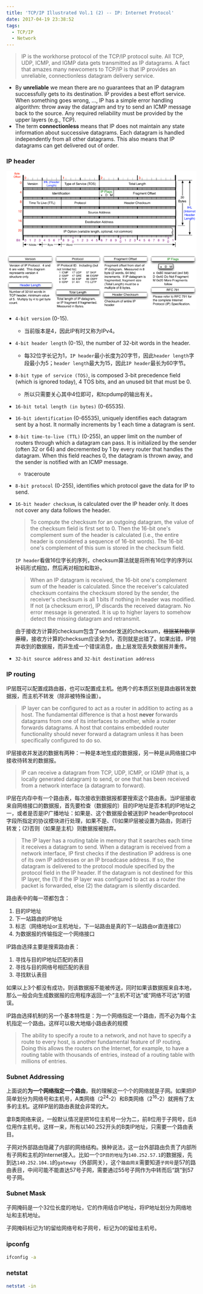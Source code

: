 ```yaml
---
title: 'TCP/IP Illustrated Vol.1 (2) -- IP: Internet Protocol'
date: 2017-04-19 23:38:52
tags:
  - TCP/IP
  - Network
---
```

> IP is the workhorse protocol of the TCP/IP protocol suite. All TCP, UDP, ICMP, and IGMP data gets transmitted as IP datagrams. A fact that amazes many newcomers to TCP/IP is that IP provides an unreliable, connectionless datagram delivery service.
 * By **unreliable** we mean there are no guarantees that an IP datagram successfully gets to its destination. IP provides a best effort service. When something goes wrong, ..., IP has a simple error handling algorithm: throw away the datagram and try to send an ICMP message back to the source. Any required reliability must be provided by the upper layers (e.g., TCP).
 * The term **connectionless** means that IP does not maintain any state information about successive datagrams. Each datagram is handled independently from all other datagrams. This also means that IP datagrams can get delivered out of order.

### IP header
![IP Header](/img/IP-Header.png)
* `4-bit version` (0-15).
  * 当前版本是4，因此IP有时又称为IPv4。
* `4-bit header length` (0-15), the number of 32-bit words in the header.
  * 每32位字长记为1，`IP header`最小长度为20字节，因此`header length`字段最小为5；`header length`最大为15，因此`IP header`最长为60字节。
* `8-bit type of service (TOS)`, is composed 3-bit precedence field (which is ignored today), 4 TOS bits, and an unused bit that must be 0.
  * 所以只需要关心其中4位即可，和tcpdump的输出有关。
* `16-bit total length (in bytes)` (0-65535).
* `16-bit identification` (0-65535), uniquely identifies each datagram sent by a host. It normally increments by 1 each time a datagram is sent.
* `8-bit time-to-live (TTL)` (0-255), an upper limit on the number of routers through which a datagram can pass. It is initialized by the sender (often 32 or 64) and decremented by 1 by every router that handles the datagram. When this field reaches 0, the datagram is thrown away, and the sender is notified with an ICMP message.
  * traceroute
* `8-bit protocol` (0-255), identifies which protocol gave the data for IP to send.
* `16-bit header checksum`, is calculated over the IP header only. It does not cover any data follows the header.

  >To compute the checksum for an outgoing datagram, the value of the checksum field is first set to 0. Then the 16-bit one's complement sum of the header is calculated (i.e., the entire header is considered a sequence of 16-bit words). The 16-bit one's complement of this sum is stored in the checksum field.

  `IP header`看做16位字长的序列，checksum算法就是将所有16位字的序列以补码形式相加，然后再对相加和取补。

  > When an IP datagram is received, the 16-bit one's complement sum of the header is calculated. Since the receiver's calculated checksum contains the checksum stored by the sender, the receiver's checksum is all 1 bits if nothing in header was modified. If not (a checksum error), IP discards the received datagram. No error message is generated. It is up to higher layers to somehow detect the missing datagram and retransmit.

  由于接收方计算的checksum包含了sender发送的checksum，<del>根据某种数学原理</del>，接收方计算的checksum应该全为1，否则就是出错了。如果出错，IP抛弃收到的数据报，而非生成一个错误消息，由上层发现丢失数据报并重传。
* `32-bit source address` and `32-bit destination address`

### IP routing
IP层既可以配置成路由器，也可以配置成主机。他两个的本质区别是路由器转发数据报，而主机不转发（除非被特殊设置）。
> IP layer can be configured to act as a router in addition to acting as a host. The fundamental difference is that a host __never__ forwards datagrams from one of its interfaces to another, while a router forwards datagrams. A host that contains embedded router functionality should never forward a datagram unless it has been specifically configured to do so.

IP层接收并发送的数据有两种：一种是本地生成的数据报，另一种是从网络接口中接收待转发的数据报。
> IP can receive a datagram from TCP, UDP, ICMP, or IGMP (that is, a locally generated datagram) to send, or one that has been received from a network interface (a datagram to forward).

IP层在内存中有一个路由表，每次接收到数据报都要搜索这个路由表。当IP层接收来自网络接口的数据报，首先要检查（数据报的）目的IP地址是否本机的IP地址之一，或者是否是IP广播地址：如果是、这个数据报会被送到IP header中protocol字段所指定的协议模块进行处理，如果不是、(1)如果IP层被设置为路由，则进行转发；(2)否则（如果是主机）则数据报被抛弃。
> The IP layer has a routing table in memory that it searches each time it receives a datagram to send. When a datagram is received from a network interface, IP first checks if the destination IP address is one of its own IP addresses or an IP broadcase address. If so, the datagram is delivered to the protocol module specified by the protocol field in the IP header. If the datagram is not destined for this IP layer, the (1) if the IP layer was configured to act as a router the packet is forwarded, else (2) the datagram is silently discarded.

路由表中的每一项都包含：
1. 目的IP地址
2. 下一站路由的IP地址
3. 标志（网络地址or主机地址，下一站路由是真的下一站路由or直连接口）
4. 为数据报的传输指定一个网络接口

IP路由选择主要是搜索路由表：
1. 寻找与目的IP地址匹配的表目
2. 寻找与目的网络号相匹配的表目
3. 寻找默认表目

如果以上3个都没有成功，则该数据报不能被传送，同时如果该数据报来自本地，那么一般会向生成数据报的应用程序返回一个“主机不可达”或“网络不可达”的错误。

IP路由选择机制的另一个基本特性是：为一个网络指定一个路由，而不必为每个主机指定一个路由。这样可以极大地缩小路由表的规模
> The ability to specify a route to a network, and not have to specify a route to every host, is another fundamental feature of IP routing. Doing this allows the routers on the Internet, for example, to have a routing table with thousands of entries, instead of a routing table with millions of entries.

### Subnet Addressing
上面说的**为一个网络指定一个路由**，我的理解这一个个的网络就是子网。如果把IP简单划分为网络号和主机号，A类网络（2<sup>24</sup>-2）和B类网络（2<sup>16</sup>-2）就拥有了太多的主机。这样IP层的路由表就会非常的大。

拿B类网络来说，一般默认情况是把16位主机号一分为二，前8位用于子网号，后8位用作主机号。这样一来，所有以140.252开头的B类IP地址，只需要一个路由表目。

子网对外部路由隐藏了内部的网络结构。换种说法，这一台外部路由负责了内部所有子网和主机的Internet接入。比如一个`IP目的地址`为`140.252.57.1`的数据报，先到达`140.252.104.1`的`gateway`（外部网关），这个`路由网关`需要知道`子网号`是57的路由表目，中间可能不能直达57号子网，需要通过55号子网作为中转而后“跳”到57号子网。

### Subnet Mask
子网掩码是一个32位长度的地址，它的作用结合IP地址，将IP地址划分为网络地址和主机地址。

子网掩码标记为1的留给网络号和子网号，标记为0的留给主机号。

### ipconfg
``` bash
ifconfig -a
```

### netstat
``` bash
netstat -in
```
